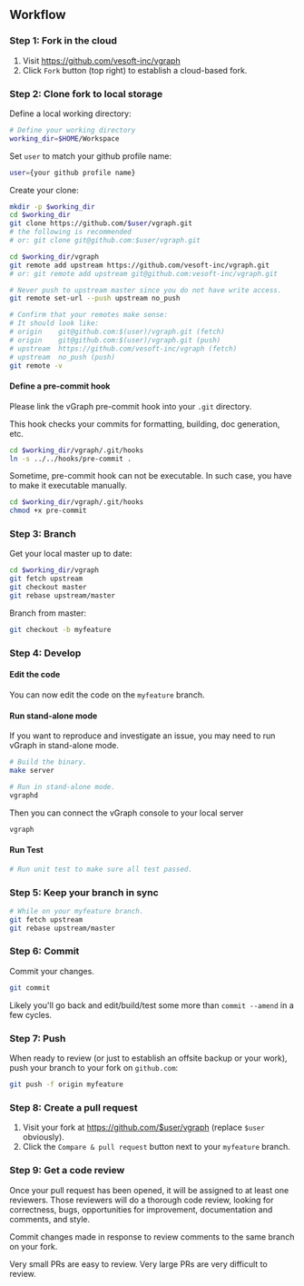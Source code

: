 ## Workflow

### Step 1: Fork in the cloud

1. Visit https://github.com/vesoft-inc/vgraph
2. Click `Fork` button (top right) to establish a cloud-based fork.

### Step 2: Clone fork to local storage

Define a local working directory:

```sh
# Define your working directory
working_dir=$HOME/Workspace
```

Set `user` to match your github profile name:

```sh
user={your github profile name}
```

Create your clone:

```sh
mkdir -p $working_dir
cd $working_dir
git clone https://github.com/$user/vgraph.git
# the following is recommended
# or: git clone git@github.com:$user/vgraph.git

cd $working_dir/vgraph
git remote add upstream https://github.com/vesoft-inc/vgraph.git
# or: git remote add upstream git@github.com:vesoft-inc/vgraph.git

# Never push to upstream master since you do not have write access.
git remote set-url --push upstream no_push

# Confirm that your remotes make sense:
# It should look like:
# origin    git@github.com:$(user)/vgraph.git (fetch)
# origin    git@github.com:$(user)/vgraph.git (push)
# upstream  https://github.com/vesoft-inc/vgraph (fetch)
# upstream  no_push (push)
git remote -v
```

#### Define a pre-commit hook

Please link the vGraph pre-commit hook into your `.git` directory.

This hook checks your commits for formatting, building, doc generation, etc.

```sh
cd $working_dir/vgraph/.git/hooks
ln -s ../../hooks/pre-commit .
```
Sometime, pre-commit hook can not be executable. In such case, you have to make it executable manually.

```sh
cd $working_dir/vgraph/.git/hooks
chmod +x pre-commit
```

### Step 3: Branch

Get your local master up to date:

```sh
cd $working_dir/vgraph
git fetch upstream
git checkout master
git rebase upstream/master
```

Branch from master:

```sh
git checkout -b myfeature
```

### Step 4: Develop

#### Edit the code

You can now edit the code on the `myfeature` branch.

#### Run stand-alone mode

If you want to reproduce and investigate an issue, you may need
to run vGraph in stand-alone mode.

```sh
# Build the binary.
make server

# Run in stand-alone mode.
vgraphd
```

Then you can connect the vGraph console to your local server
```sh
vgraph
```

#### Run Test

```sh
# Run unit test to make sure all test passed.
```

### Step 5: Keep your branch in sync

```sh
# While on your myfeature branch.
git fetch upstream
git rebase upstream/master
```

### Step 6: Commit

Commit your changes.

```sh
git commit
```

Likely you'll go back and edit/build/test some more than `commit --amend`
in a few cycles.

### Step 7: Push

When ready to review (or just to establish an offsite backup or your work),
push your branch to your fork on `github.com`:

```sh
git push -f origin myfeature
```

### Step 8: Create a pull request

1. Visit your fork at https://github.com/$user/vgraph (replace `$user` obviously).
2. Click the `Compare & pull request` button next to your `myfeature` branch.

### Step 9: Get a code review

Once your pull request has been opened, it will be assigned to at least one
reviewers. Those reviewers will do a thorough code review, looking for
correctness, bugs, opportunities for improvement, documentation and comments,
and style.

Commit changes made in response to review comments to the same branch on your
fork.

Very small PRs are easy to review. Very large PRs are very difficult to
review.
